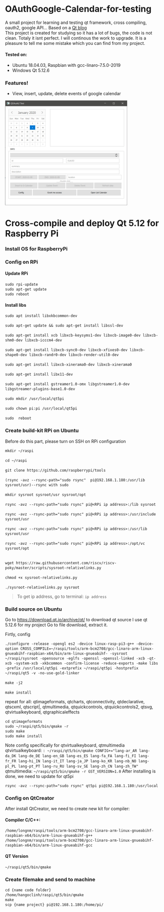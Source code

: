 # OAuthGoogle-Calendar-for-testing
A small project for learning and testing qt framework, cross compiling, oauth2, google API...
Based on a [Qt blog](http://blog.qt.io/blog/2017/01/25/connecting-qt-application-google-services-using-oauth-2-0/) <br>
This project is created for studying so it has a lot of bugs, the code is not clean. Totaly it isnt perfect. I will continous the work to upgrade. It is a pleasure to tell me some mistake which you can find from my project.
#### Tested on:
- Ubuntu 18.04.03, Raspbian with gcc-linaro-7.5.0-2019
- Windows  Qt 5.12.6


### Features!
  - View, insert, update, delete events of google calendar
<img src="https://github.com/harnetlinh/OAuthGoogle-Calendar-for-testing/blob/master/image/main.jpg" width="400" />

# Cross-compile and deploy Qt 5.12 for Raspberry Pi
### Install OS for RaspberryPi
### Config on RPi
#### Update RPi
```
sudo rpi-update
sudo apt-get update
sudo reboot

```
#### Install libs
```
sudo apt install libxkbcommon-dev

sudo apt-get update && sudo apt-get install libssl-dev

sudo apt-get install xcb libxcb-keysyms1-dev libxcb-image0-dev libxcb-shm0-dev libxcb-icccm4-dev

sudo apt-get install libxcb-sync0-dev libxcb-xfixes0-dev libxcb-shape0-dev libxcb-randr0-dev libxcb-render-util0-dev

sudo apt-get install libxcb-xinerama0-dev libxcb-xinerama0

sudo apt-get install libx11-dev

sudo apt-get install gstreamer1.0-omx libgstreamer1.0-dev libgstreamer-plugins-base1.0-dev

sudo mkdir /usr/local/qt5pi

sudo chown pi:pi /usr/local/qt5pi

sudo  reboot

```
### Create build-kit RPi on Ubuntu
Before do this part, please turn on SSH on RPi configuration
```
mkdir ~/raspi

cd ~/raspi

git clone https://github.com/raspberrypi/tools

(rsync -avz --rsync-path="sudo rsync"  pi@192.168.1.180:/usr/lib sysroot/usr)--rsync with sudo

mkdir sysroot sysroot/usr sysroot/opt

rsync -avz --rsync-path="sudo rsync" pi@<RPi ip address>:/lib sysroot

rsync -avz --rsync-path="sudo rsync" pi@<RPi ip address>:/usr/include sysroot/usr

rsync -avz --rsync-path="sudo rsync" pi@<RPi ip address>:/usr/lib sysroot/usr

rsync -avz --rsync-path="sudo rsync" pi@<RPi ip address>:/opt/vc sysroot/opt


wget https://raw.githubusercontent.com/riscv/riscv-poky/master/scripts/sysroot-relativelinks.py

chmod +x sysroot-relativelinks.py

./sysroot-relativelinks.py sysroot
```
> To get ip address, go to terminal: `ip address`

### Build source on Ubuntu
Go to https://download.qt.io/archive/qt/ to download qt source
I use qt 5.12.6 for my project
Go to file download, extract it.

Firtly, config
```
./configure -release -opengl es2 -device linux-rasp-pi3-g++ -device-option CROSS_COMPILE=~/raspi/tools/arm-bcm2708/gcc-linaro-arm-linux-gnueabihf-raspbian-x64/bin/arm-linux-gnueabihf- -sysroot ~/raspi/sysroot -opensource -eglfs -openssl -openssl-linked -xcb -qt-xcb -system-xcb -xkbcommon -confirm-license -reduce-exports -make libs -prefix /usr/local/qt5pi -extprefix ~/raspi/qt5pi -hostprefix ~/raspi/qt5 -v -no-use-gold-linker

make -j2

make install
```

repeat for all: qtimageformats, qtcharts, qtconnectivity, qtdeclarative, qtscxml, qtscript|, qtmultimedia, qtquickcontrols, qtquickcontrols2, qtsvg, qtvirtualkeyboard, qtgraphicaleffects
```
cd qtimageformats
sudo ~/raspi/qt5/bin/qmake -r
sudo make
sudo make install
```

Note config specifically for qtvirtualkeyboard, qtmultimedia 
qtvirtualkeyboard: `: ~/raspi/qt5/bin/qmake CONFIG+="lang-ar_AR lang-da_DK lang-de_DE lang-en_GB lang-es_ES lang-fa_FA lang-fi_FI lang-fr_FR lang-hi_IN lang-it_IT lang-ja_JP lang-ko_KR lang-nb_NO lang-pl_PL lang-pt_PT lang-ru_RU lang-sv_SE lang-zh_CN lang-zh_TW"`
qtmultimedia: `~/raspi/qt5/bin/qmake -r GST_VERSION=1.0`
After installing is done, we need to update for qt5pi
```
rsync -avz --rsync-path="sudo rsync" qt5pi pi@192.168.1.180:/usr/local
```

### Config on QtCreator
After install QtCreator, we need to create new kit for compiler:
#### Compiler C/C++:
```
/home/longnm/raspi/tools/arm-bcm2708/gcc-linaro-arm-linux-gnueabihf-raspbian-x64/bin/arm-linux-gnueabihf-g++
/home/longnm/raspi/tools/arm-bcm2708/gcc-linaro-arm-linux-gnueabihf-raspbian-x64/bin/arm-linux-gnueabihf-gcc
```
#### QT Version
```
~/raspi/qt5/bin/qmake
```

### Create filemake and send to machine

```
cd {name code folder}
/home/hangoclinh/raspi/qt5/bin/qmake
make
scp {name project} pi@192.168.1.180:/home/pi/
```

